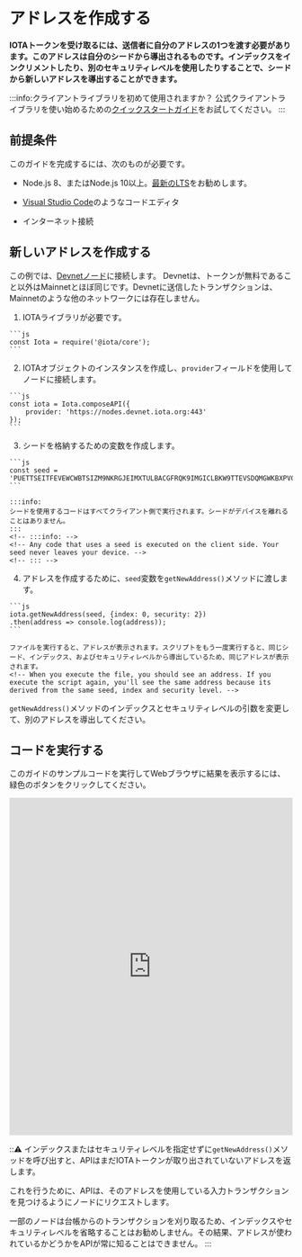 # アドレスを作成する
<!-- # Create an address -->

**IOTAトークンを受け取るには、送信者に自分のアドレスの1つを渡す必要があります。このアドレスは自分のシードから導出されるものです。インデックスをインクリメントしたり、別のセキュリティレベルを使用したりすることで、シードから新しいアドレスを導出することができます。**
<!-- **To receive IOTA tokens, you must give the sender one of your addresses. These addresses are derived from your seed. You can derive a new address from a seed by either incrementing the index and/or using a different security level.** -->

:::info:クライアントライブラリを初めて使用されますか？
公式クライアントライブラリを使い始めるための[クイックスタートガイド](root://getting-started/0.1/tutorials/get-started.md)をお試してください。
:::
<!-- :::info:First time using a client library? -->
<!-- [Try our quickstart guide](root://getting-started/0.1/tutorials/get-started.md) for getting started with the official client libraries. -->
<!-- ::: -->

## 前提条件
<!-- ## Prerequisites -->

このガイドを完成するには、次のものが必要です。
<!-- To complete this guide, you need the following: -->

* Node.js 8、またはNode.js 10以上。[最新のLTS](https://nodejs.org/en/download/)をお勧めします。
<!-- * Node.js 8, or Node.js 10 or higher. We recommend the [latest LTS](https://nodejs.org/en/download/). -->
* [Visual Studio Code](https://code.visualstudio.com/Download)のようなコードエディタ
<!-- * A code editor such as [Visual Studio Code](https://code.visualstudio.com/Download) -->
* インターネット接続
<!-- * An Internet connection -->

## 新しいアドレスを作成する
<!-- ## Create a new address -->

この例では、[Devnetノード](root://getting-started/0.1/references/iota-networks.md#devnet)に接続します。 Devnetは、トークンが無料であること以外はMainnetとほぼ同じです。Devnetに送信したトランザクションは、Mainnetのような他のネットワークには存在しません。
<!-- In this example, we connect to a [Devnet node](root://getting-started/0.1/references/iota-networks.md#devnet). The Devnet is similar to the Mainnet, except the tokens are free. Any transactions that you send to the Devnet do not exist on other networks such as the Mainnet. -->

1. IOTAライブラリが必要です。
  <!-- 1. Require the IOTA libraries -->

    ```js
    const Iota = require('@iota/core');
    ```

2. IOTAオブジェクトのインスタンスを作成し、`provider`フィールドを使用してノードに接続します。
  <!-- 2. Create an instance of the IOTA object and use the `provider` field to connect to a node -->

    ```js
    const iota = Iota.composeAPI({
        provider: 'https://nodes.devnet.iota.org:443'
    });
    ```

3. シードを格納するための変数を作成します。
  <!-- 3. Create a variable to store a seed -->

    ```js
    const seed =
    'PUETTSEITFEVEWCWBTSIZM9NKRGJEIMXTULBACGFRQK9IMGICLBKW9TTEVSDQMGWKBXPVCBMMCXWMNPDX';
    ```

    :::info:
    シードを使用するコードはすべてクライアント側で実行されます。シードがデバイスを離れることはありません。
    :::
    <!-- :::info: -->
    <!-- Any code that uses a seed is executed on the client side. Your seed never leaves your device. -->
    <!-- ::: -->

4. アドレスを作成するために、`seed`変数を`getNewAddress()`メソッドに渡します。
  <!-- 4. Pass the `seed` variable to the `getNewAddress()` method to create an address -->

    ```js
    iota.getNewAddress(seed, {index: 0, security: 2})
    .then(address => console.log(address));
    ```

    ファイルを実行すると、アドレスが表示されます。スクリプトをもう一度実行すると、同じシード、インデックス、およびセキュリティレベルから導出しているため、同じアドレスが表示されます。
    <!-- When you execute the file, you should see an address. If you execute the script again, you'll see the same address because its derived from the same seed, index and security level. -->

`getNewAddress()`メソッドのインデックスとセキュリティレベルの引数を変更して、別のアドレスを導出してください。
<!-- Try changing the index and security level arguments in the `getNewAddress()` method to create a different address. -->

## コードを実行する
<!-- ## Run the code -->

このガイドのサンプルコードを実行してWebブラウザに結果を表示するには、緑色のボタンをクリックしてください。
<!-- Click the green button to run the sample code in this guide and see the results in the web browser. -->

<iframe height="600px" width="100%" src="https://repl.it/@jake91/Create-an-address?lite=true" scrolling="no" frameborder="no" allowtransparency="true" allowfullscreen="true" sandbox="allow-forms allow-pointer-lock allow-popups allow-same-origin allow-scripts allow-modals"></iframe>

:::warning:
インデックスまたはセキュリティレベルを指定せずに`getNewAddress()`メソッドを呼び出すと、APIはまだIOTAトークンが取り出されていないアドレスを返します。

これを行うために、APIは、そのアドレスを使用している入力トランザクションを見つけるようにノードにリクエストします。

一部のノードは台帳からのトランザクションを刈り取るため、インデックスやセキュリティレベルを省略することはお勧めしません。その結果、アドレスが使われているかどうかをAPIが常に知ることはできません。
:::
<!-- :::warning: -->
<!-- If you call the `getNewAddress()` method without the index or security level, the API will return an address from which you haven't yet withdrawn (unspent). -->
<!--  -->
<!-- To do this, the API asks the node to find input transactions that use the address. -->
<!--  -->
<!-- We don't recommend omitting the index or security level because some nodes prune transactions from their ledgers. As a result, the API won't always know if an address is spent. -->
<!-- ::: -->
